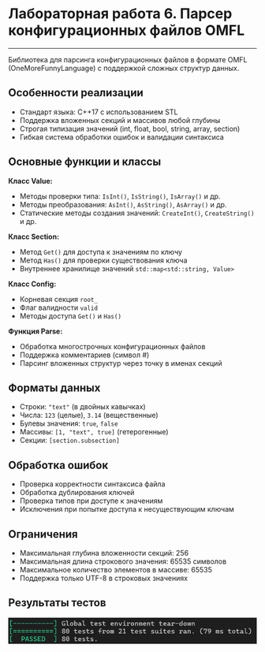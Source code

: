 # Лабораторная работа 6. Парсер конфигурационных файлов OMFL
------------------------
Библиотека для парсинга конфигурационных файлов в формате OMFL (OneMoreFunnyLanguage) с поддержкой сложных структур данных.

## Особенности реализации
- Стандарт языка: C++17 с использованием STL
- Поддержка вложенных секций и массивов любой глубины
- Строгая типизация значений (int, float, bool, string, array, section)
- Гибкая система обработки ошибок и валидации синтаксиса

## Основные функции и классы

**Класс Value:**
- Методы проверки типа: `IsInt()`, `IsString()`, `IsArray()` и др.
- Методы преобразования: `AsInt()`, `AsString()`, `AsArray()` и др.
- Статические методы создания значений: `CreateInt()`, `CreateString()` и др.

**Класс Section:**
- Метод `Get()` для доступа к значениям по ключу
- Метод `Has()` для проверки существования ключа
- Внутреннее хранилище значений `std::map<std::string, Value>`

**Класс Config:**
- Корневая секция `root_`
- Флаг валидности `valid`
- Методы доступа `Get()` и `Has()`

**Функция Parse:**
- Обработка многострочных конфигурационных файлов
- Поддержка комментариев (символ #)
- Парсинг вложенных структур через точку в именах секций

## Форматы данных
- Строки: `"text"` (в двойных кавычках)
- Числа: `123` (целые), `3.14` (вещественные)
- Булевы значения: `true`, `false`
- Массивы: `[1, "text", true]` (гетерогенные)
- Секции: `[section.subsection]`

## Обработка ошибок
- Проверка корректности синтаксиса файла
- Обработка дублирования ключей
- Проверка типов при доступе к значениям
- Исключения при попытке доступа к несуществующим ключам

## Ограничения
- Максимальная глубина вложенности секций: 256
- Максимальная длина строкового значения: 65535 символов
- Максимальное количество элементов в массиве: 65535
- Поддержка только UTF-8 в строковых значениях

## Результаты тестов
![tests](test_summary.png)